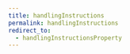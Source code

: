 ```yaml
---
title: handlingInstructions
permalink: handlingInstructions
redirect_to:
  - handlingInstructionsProperty
---
```

